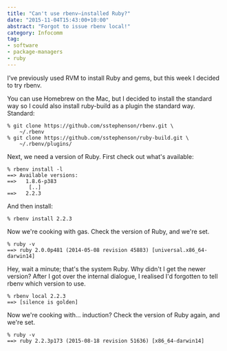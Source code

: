 ```yaml
---
title: "Can't use rbenv–installed Ruby?"
date: "2015-11-04T15:43:00+10:00"
abstract: "Forgot to issue rbenv local!"
category: Infocomm
tag:
- software
- package-managers
- ruby
---
```

I’ve previously used RVM to install Ruby and gems, but this week I decided to try rbenv.

You can use Homebrew on the Mac, but I decided to install the standard way so I could also install ruby-build as a plugin the standard way. Standard:

    % git clone https://github.com/sstephenson/rbenv.git \
        ~/.rbenv
    % git clone https://github.com/sstephenson/ruby-build.git \
        ~/.rbenv/plugins/

Next, we need a version of Ruby. First check out what's available:

    % rbenv install -l
    ==> Available versions:
    ==>   1.8.6-p383
           [..]
    ==>   2.2.3

And then install:

    % rbenv install 2.2.3

Now we're cooking with gas. Check the version of Ruby, and we're set.

    % ruby -v
    ==> ruby 2.0.0p481 (2014-05-08 revision 45883) [universal.x86_64-darwin14]

Hey, wait a minute; that's the system Ruby. Why didn't I get the newer version? After I got over the internal dialogue, I realised I'd forgotten to tell rbenv which version to use.

    % rbenv local 2.2.3
    ==> [silence is golden]

Now we're cooking with... induction? Check the version of Ruby again, and we're set.

    % ruby -v
    ==> ruby 2.2.3p173 (2015-08-18 revision 51636) [x86_64-darwin14]

